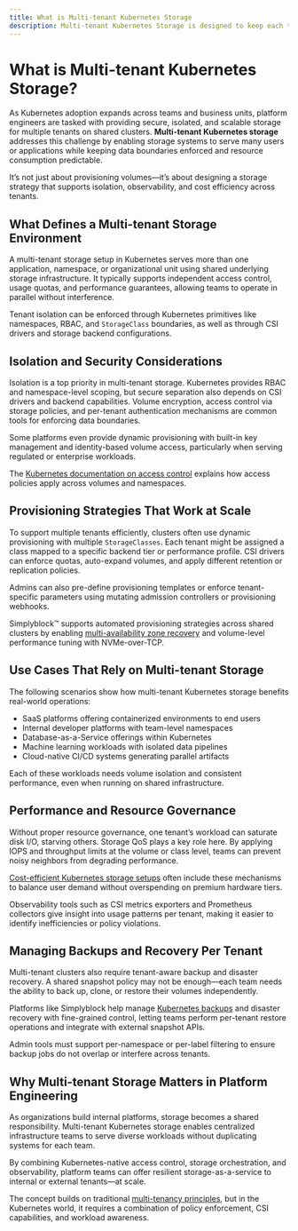 ```yaml
---
title: What is Multi-tenant Kubernetes Storage
description: Multi-tenant Kubernetes Storage is designed to keep each tenant’s data isolated while sharing infrastructure in a single cluster.
---
```

# What is Multi-tenant Kubernetes Storage?

As Kubernetes adoption expands across teams and business units, platform engineers are tasked with providing secure, isolated, and scalable storage for multiple tenants on shared clusters. **Multi-tenant Kubernetes storage** addresses this challenge by enabling storage systems to serve many users or applications while keeping data boundaries enforced and resource consumption predictable.

It’s not just about provisioning volumes—it’s about designing a storage strategy that supports isolation, observability, and cost efficiency across tenants.

## What Defines a Multi-tenant Storage Environment

A multi-tenant storage setup in Kubernetes serves more than one application, namespace, or organizational unit using shared underlying storage infrastructure. It typically supports independent access control, usage quotas, and performance guarantees, allowing teams to operate in parallel without interference.

Tenant isolation can be enforced through Kubernetes primitives like namespaces, RBAC, and `StorageClass` boundaries, as well as through CSI drivers and storage backend configurations.

## Isolation and Security Considerations

Isolation is a top priority in multi-tenant storage. Kubernetes provides RBAC and namespace-level scoping, but secure separation also depends on CSI drivers and backend capabilities. Volume encryption, access control via storage policies, and per-tenant authentication mechanisms are common tools for enforcing data boundaries.

Some platforms even provide dynamic provisioning with built-in key management and identity-based volume access, particularly when serving regulated or enterprise workloads.

The [Kubernetes documentation on access control](https://kubernetes.io/docs/concepts/security/overview/#authorization) explains how access policies apply across volumes and namespaces.

## Provisioning Strategies That Work at Scale

To support multiple tenants efficiently, clusters often use dynamic provisioning with multiple `StorageClasses`. Each tenant might be assigned a class mapped to a specific backend tier or performance profile. CSI drivers can enforce quotas, auto-expand volumes, and apply different retention or replication policies.

Admins can also pre-define provisioning templates or enforce tenant-specific parameters using mutating admission controllers or provisioning webhooks.

Simplyblock™ supports automated provisioning strategies across shared clusters by enabling [multi-availability zone recovery](https://www.simplyblock.io/use-cases/multi-availability-zone-disaster-recovery/) and volume-level performance tuning with NVMe-over-TCP.

## Use Cases That Rely on Multi-tenant Storage

The following scenarios show how multi-tenant Kubernetes storage benefits real-world operations:

- SaaS platforms offering containerized environments to end users  
- Internal developer platforms with team-level namespaces  
- Database-as-a-Service offerings within Kubernetes  
- Machine learning workloads with isolated data pipelines  
- Cloud-native CI/CD systems generating parallel artifacts  

Each of these workloads needs volume isolation and consistent performance, even when running on shared infrastructure.

## Performance and Resource Governance

Without proper resource governance, one tenant’s workload can saturate disk I/O, starving others. Storage QoS plays a key role here. By applying IOPS and throughput limits at the volume or class level, teams can prevent noisy neighbors from degrading performance.

[Cost-efficient Kubernetes storage setups](https://www.simplyblock.io/use-cases/optimizing-kubernetes-costs/) often include these mechanisms to balance user demand without overspending on premium hardware tiers.

Observability tools such as CSI metrics exporters and Prometheus collectors give insight into usage patterns per tenant, making it easier to identify inefficiencies or policy violations.

## Managing Backups and Recovery Per Tenant

Multi-tenant clusters also require tenant-aware backup and disaster recovery. A shared snapshot policy may not be enough—each team needs the ability to back up, clone, or restore their volumes independently.

Platforms like Simplyblock help manage [Kubernetes backups](https://www.simplyblock.io/use-cases/kubernetes-backup/) and disaster recovery with fine-grained control, letting teams perform per-tenant restore operations and integrate with external snapshot APIs.

Admin tools must support per-namespace or per-label filtering to ensure backup jobs do not overlap or interfere across tenants.

## Why Multi-tenant Storage Matters in Platform Engineering

As organizations build internal platforms, storage becomes a shared responsibility. Multi-tenant Kubernetes storage enables centralized infrastructure teams to serve diverse workloads without duplicating systems for each team.

By combining Kubernetes-native access control, storage orchestration, and observability, platform teams can offer resilient storage-as-a-service to internal or external tenants—at scale.

The concept builds on traditional [multi-tenancy principles](https://en.wikipedia.org/wiki/Multitenancy), but in the Kubernetes world, it requires a combination of policy enforcement, CSI capabilities, and workload awareness.
